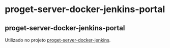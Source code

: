 # proget-server-docker-jenkins-portal
proget-server-docker-jenkins-portal
---

Utilizado no projeto [proget-server-docker-jenkins](https://github.com/phillrog/proget-server-docker-jenkins).
